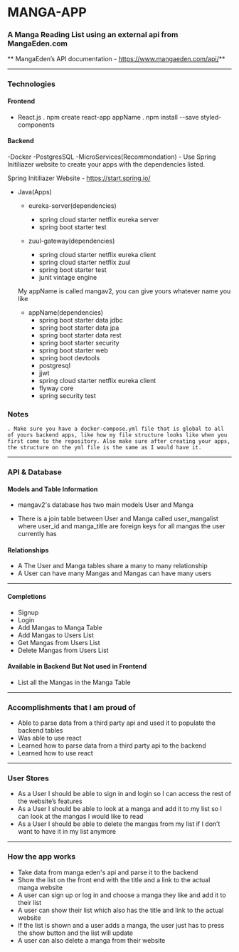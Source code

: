 # MANGA-APP 

### A Manga Reading List using an external api from MangaEden.com 

** MangaEden’s API  documentation - https://www.mangaeden.com/api/**

-------------------------------------------------------------------------------------------------------------------------------------

### Technologies

#### Frontend
- React.js 
    . npm create react-app appName
    . npm install --save styled-components

#### Backend
-Docker
-PostgresSQL
-MicroServices(Recommondation) - Use Spring Initiliazer website to create your apps with the dependencies listed. 

Spring Initiliazer Website - https://start.spring.io/

- Java(Apps)
    - eureka-server(dependencies)
        - spring cloud starter netflix eureka server
        - spring boot starter test

    - zuul-gateway(dependencies)
        - spring cloud starter netflix eureka client
        - spring cloud starter netflix zuul
        - spring boot starter test
        - junit vintage engine

    My appName is called mangav2, you can give yours whatever name you like
    - appName(dependencies)
        - spring boot starter data jdbc
        - spring boot starter data jpa
        - spring boot starter data rest
        - spring boot starter security
        - spring boot starter web
        - spring boot devtools
        - postgresql
        - jjwt
        - spring cloud starter netflix eureka client
        - flyway core
        - spring security test
  
    

### Notes
    . Make sure you have a docker-compose.yml file that is global to all of yours backend apps, like how my file structure looks like when you first come to the repository. Also make sure after creating your apps, the structure on the yml file is the same as I would have it. 

-------------------------------------------------------------------------------------------------------------------------------------

### API & Database 

#### Models and Table Information
-	mangav2's database has two main models User and Manga

-	There is a join table between User and Manga called user_mangalist where user_id and manga_title are foreign keys for all mangas the user currently has

#### Relationships
-	A The User and Manga tables share a many to many relationship
-	A User can have many Mangas and Mangas can have many users

-------------------------------------------------------------------------------------------------------------------------------------

#### Completions

-   Signup
-	Login
-	Add Mangas to Manga Table
-	Add Mangas to Users List
-	Get Mangas from Users List
-	Delete Mangas from Users List 

#### Available in Backend But Not used in Frontend
-	List all the Mangas in the Manga Table

-------------------------------------------------------------------------------------------------------------------------------------

### Accomplishments that I am proud of
-	Able to parse data from a third party api and used it to populate the backend tables
-	Was able to use react 
-	Learned how to parse data from a third party api to the backend
-   Learned how to use react 

-------------------------------------------------------------------------------------------------------------------------------------

### User Stores
-	As a User I should be able to sign in and login so I can access the rest of the website’s features
-	As a User I should be able to look at a manga and add it to my list so I can look at the mangas I would like to read
-	As a User I should be able to delete the mangas from my list if I don’t want to have it in my list anymore

-------------------------------------------------------------------------------------------------------------------------------------

### How the app works
- Take data from manga eden's api and parse it to the backend 
- Show the list on the front end with the title and a link to the actual manga website
- A user can sign up or log in and choose a manga they like and add it to their list
- A user can show their list which also has the title and link to the actual website
- If the list is shown and a user adds a manga, the user just has to press the show button and the list will update
- A user can also delete a manga from their website
